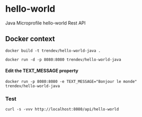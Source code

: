 # hello-world
Java Microprofile hello-world Rest API 

## Docker context
`docker build -t trendev/hello-world-java .`

`docker run -d -p 8080:8080 trendev/hello-world-java`

#### Edit the TEXT_MESSAGE property
`docker run -p 8080:8080 -e TEXT_MESSAGE="Bonjour le monde" trendev/hello-world-java`

### Test
`curl -s -vvv http://localhost:8080/api/hello-world`
